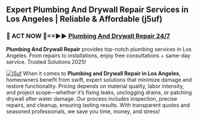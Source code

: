 ## Expert Plumbing And Drywall Repair Services in Los Angeles | Reliable & Affordable (j5uf)  

<h3>🚿 ACT NOW 🌟==►► <a href="https://tinyurl.com/2ne6vx2x" rel="nofollow">Plumbing And Drywall Repair 24/7</a></h3>

**Plumbing And Drywall Repair** provides top-notch plumbing services in Los Angeles. From repairs to installations, enjoy free consultations + same-day service. Trusted Solutions 2025!

[![j5uf](https://i.imgur.com/4PFF4AK.jpeg)](https://tinyurl.com/2ne6vx2x)
When it comes to **Plumbing and Drywall Repair in Los Angeles**, homeowners benefit from swift, expert solutions that minimize damage and restore functionality. Pricing depends on material quality, labor intensity, and project scope—whether it’s fixing leaks, unclogging drains, or patching drywall after water damage. Our process includes inspection, precise repairs, and cleanup, ensuring lasting results. With transparent quotes and seasoned professionals, we save you time, money, and stress!
